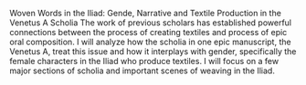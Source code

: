 Woven Words in the Iliad: Gende, Narrative and Textile Production in the Venetus A Scholia
The work of previous scholars has established powerful connections between the process of creating textiles and process of epic oral composition. I will analyze how the scholia in one epic manuscript, the Venetus A, treat this issue and how it interplays with gender, specifically the female characters in the Iliad who produce textiles. I will focus on a few major sections of scholia and important scenes of weaving in the Iliad.
